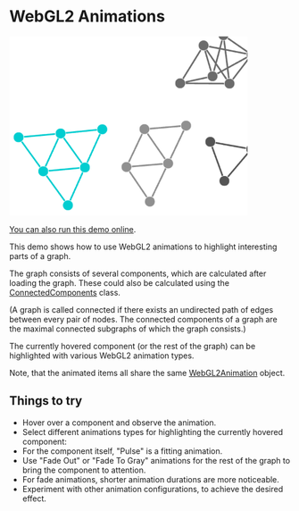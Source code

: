 # WebGL2 Animations

<img src="../../resources/image/webgl-animations.png" alt="demo-thumbnail" height="320"/>

[You can also run this demo online](https://live.yworks.com/demos/style/webgl-animations/index.html).

This demo shows how to use WebGL2 animations to highlight interesting parts of a graph.

The graph consists of several components, which are calculated after loading the graph. These could also be calculated using the [ConnectedComponents](https://docs.yworks.com/yfileshtml/#/api/ConnectedComponents) class.

(A graph is called connected if there exists an undirected path of edges between every pair of nodes. The connected components of a graph are the maximal connected subgraphs of which the graph consists.)

The currently hovered component (or the rest of the graph) can be highlighted with various WebGL2 animation types.

Note, that the animated items all share the same [WebGL2Animation](https://docs.yworks.com/yfileshtml/#/api/WebGL2Animation) object.

## Things to try

- Hover over a component and observe the animation.
- Select different animations types for highlighting the currently hovered component:
- For the component itself, "Pulse" is a fitting animation.
- Use "Fade Out" or "Fade To Gray" animations for the rest of the graph to bring the component to attention.
- For fade animations, shorter animation durations are more noticeable.
- Experiment with other animation configurations, to achieve the desired effect.
